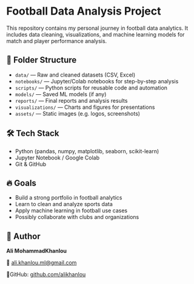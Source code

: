 # Football Data Analysis Project

This repository contains my personal journey in football data analytics. It includes data cleaning, visualizations, and machine learning models for match and player performance analysis.

## 📁 Folder Structure
- `data/` — Raw and cleaned datasets (CSV, Excel)
- `notebooks/` — Jupyter/Colab notebooks for step-by-step analysis
- `scripts/` — Python scripts for reusable code and automation
- `models/` — Saved ML models (if any)
- `reports/` — Final reports and analysis results
- `visualizations/` — Charts and figures for presentations
- `assets/` — Static images (e.g. logos, screenshots)

## 🛠 Tech Stack
- Python (pandas, numpy, matplotlib, seaborn, scikit-learn)
- Jupyter Notebook / Google Colab
- Git & GitHub

## 🔥 Goals
- Build a strong portfolio in football analytics
- Learn to clean and analyze sports data
- Apply machine learning in football use cases
- Possibly collaborate with clubs and organizations

## 👤 Author
**Ali MohammadKhanlou**

📧 ali.khanlou.ml@gmail.com

🔗GitHub: [github.com/alikhanlou](https://github.com/alikhanlou)
